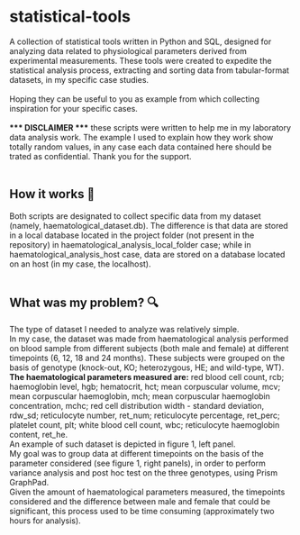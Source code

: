 # statistical-tools
A collection of statistical tools written in Python and SQL, designed for analyzing data related to physiological parameters derived from experimental measurements. These tools were created to expedite the statistical analysis process, extracting and sorting data from tabular-format datasets, in my specific case studies.<br>
<br>
Hoping they can be useful to you as example from which collecting inspiration for your specific cases.<br>
<br>
**\*\*\* DISCLAIMER \*\*\*** these scripts were written to help me in my laboratory data analysis work. The example I used to explain how they work show totally random values, in any case each data contained here should be trated as confidential. Thank you for the support.<br>
<br>
## How it works :wrench: <br>
Both scripts are designated to collect specific data from my dataset (namely, haematological_dataset.db). The difference is that data are stored in a local database located in the project folder (not present in the repository) in haematological_analysis_local_folder case; while in haematological_analysis_host case, data are stored on a database located on an host (in my case, the localhost).<br><br>
## What was my problem? :mag:<br>
The type of dataset I needed to analyze was relatively simple.<br>
In my case, the dataset was made from haematological analysis performed on blood sample from different subjects (both male and female) at different timepoints (6, 12, 18 and 24 months). These subjects were grouped on the basis of genotype (knock-out, KO; heterozygous, HE; and wild-type, WT).<br> 
**The haematological parameters measured are:** red blood cell count, rcb; haemoglobin level, hgb; hematocrit, hct; mean corpuscular volume, mcv; mean corpuscular haemoglobin, mch; mean corpuscular haemoglobin concentration, mchc; red cell distribution width - standard deviation, rdw_sd; reticulocyte number, ret_num; reticulocyte percentage, ret_perc; platelet count, plt; white blood cell count, wbc; reticulocyte haemoglobin content, ret_he.<br>
An example of such dataset is depicted in figure 1, left panel.<br>
My goal was to group data at different timepoints on the basis of the parameter considered (see figure 1, right panels), in order to perform variance analysis and post hoc test on the three genotypes, using Prism GraphPad.<br>
Given the amount of haematological parameters measured, the timepoints considered and the difference between male and female that could be significant, this process used to be time consuming (approximately two hours for analysis).<br>
